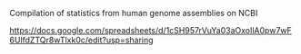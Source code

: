 Compilation of statistics from human genome assemblies on NCBI

https://docs.google.com/spreadsheets/d/1cSH957rVuYa03aOxoIlA0pw7wF6UlfdZTQr8wTlxk0c/edit?usp=sharing
